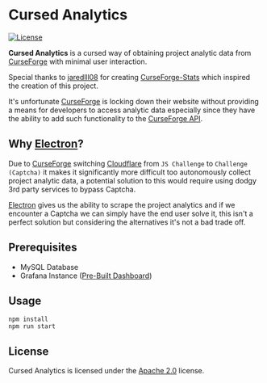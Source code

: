 # Cursed Analytics

[![License](https://lxgaming.github.io/badges/License-Apache%202.0-blue.svg)](https://www.apache.org/licenses/LICENSE-2.0)

**Cursed Analytics** is a cursed way of obtaining project analytic data from [CurseForge](https://www.curseforge.com/) with minimal user interaction.

Special thanks to [jaredlll08](https://github.com/jaredlll08) for creating [CurseForge-Stats](https://github.com/jaredlll08/CurseForge-Stats) which inspired the creation of this project.

It's unfortunate [CurseForge](https://www.curseforge.com/) is locking down their website without providing a means for developers to access analytic data especially since they have the ability to add such functionality to the [CurseForge API](https://authors.curseforge.com/knowledge-base/projects/529-api).

## Why [Electron](https://www.electronjs.org/)?
Due to [CurseForge](https://www.curseforge.com/) switching [Cloudflare](https://www.cloudflare.com/) from `JS Challenge` to `Challenge (Captcha)` it makes it significantly more difficult too autonomously collect project analytic data, a potential solution to this would require using dodgy 3rd party services to bypass Captcha.

[Electron](https://www.electronjs.org/) gives us the ability to scrape the project analytics and if we encounter a Captcha we can simply have the end user solve it, this isn't a perfect solution but considering the alternatives it's not a bad trade off.

## Prerequisites
- MySQL Database
- Grafana Instance ([Pre-Built Dashboard](https://github.com/jaredlll08/CurseForge-Stats/blob/master/grafana-dash.json))

## Usage
```
npm install
npm run start
```

## License
Cursed Analytics is licensed under the [Apache 2.0](https://www.apache.org/licenses/LICENSE-2.0) license.
